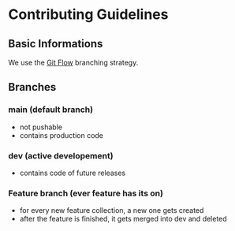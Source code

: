 # Contributing Guidelines

## Basic Informations
We use the [Git Flow](https://www.atlassian.com/git/tutorials/comparing-workflows/gitflow-workflow)
branching strategy.

## Branches
### main (default branch)
- not pushable
- contains production code

### dev (active developement)
- contains code of future releases

### Feature branch (ever feature has its on)
- for every new feature collection, a new one gets created
- after the feature is finished, it gets merged into dev and deleted
